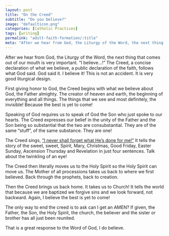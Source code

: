 ```yaml
---
layout: post
title: "On the Creed"
subtitle: "Do you believe?"
image: "defaulticon.png"
categories: [Catholic Practices]
tags: [writing]
permalink: "adult-faith-formation/:title"
meta: "After we hear from God, the Liturgy of the Word, the next thing that comes out of our mouth is very important. “I believe…!” The Creed, a concise declaration of what we believe, a public declaration of the faith, follows what God said. God said it. I believe it! This is not an accident. It is very good liturgical design."
---
```

After we hear from God, the Liturgy of the Word, the next thing that comes out of our mouth is very important. “I believe…!” The Creed, a concise declaration of what we believe, a public declaration of the faith, follows what God said. God said it. I believe it! This is not an accident. It is very good liturgical design.
<!--more-->

First giving honor to God, the Creed begins with what we believe about God, the Father almighty. The creator of heaven and earth, the beginning of everything and all things. The things that we see and most definitely, the invisible! Because the best is yet to come!

Speaking of God requires us to speak of God the Son who just spoke to our hearts. The Creed expresses our belief in the unity of the Father and the Son being so substantial that the two are consubstantial. They are of the same “stuff”, of the same substance. They are one!

The Creed sings, <a href="https://www.youtube.com/watch?v=GlyYcZ-Ib0w" target="_blank">“I never shall forget what He’s done for me!”</a> It tells the story of the sweet, sweet, Spirit, Mary, Christmas, Good Friday, Easter Sunday, Ascension Thursday and Revelation in just four sentences. Talk about the twinkling of an eye!

The Creed then literally moves us to the Holy Spirit so the Holy Spirit can move us. The Mother of all processions takes us back to where we first believed. Back through the prophets, back to creation.

Then the Creed brings us back home. It takes us to Church! It tells the world that because we are baptized we forgive sins and we look forward, not backward. Again, I believe the best is yet to come!

The only way to end the creed is to ask can I get an AMEN? If given, the Father, the Son, the Holy Spirit, the church, the believer and the sister or brother has all just been reunited.

That is a great response to the Word of God, I do believe.
